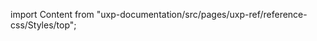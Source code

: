 
import Content from "uxp-documentation/src/pages/uxp-ref/reference-css/Styles/top";

<Content query="product=xd"/>

